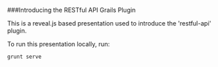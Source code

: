 
###Introducing the RESTful API Grails Plugin

This is a reveal.js based presentation used to introduce the 'restful-api' plugin.  

To run this presentation locally, run:

```
grunt serve
```
